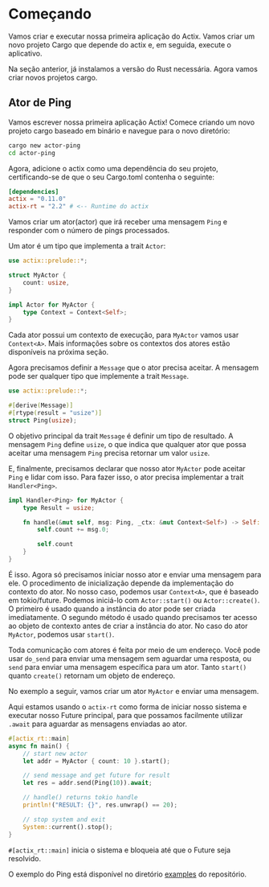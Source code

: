 # Começando

Vamos criar e executar nossa primeira aplicação do Actix. Vamos criar um novo projeto Cargo
que depende do actix e, em seguida, execute o aplicativo.

Na seção anterior, já instalamos a versão do Rust necessária. Agora vamos criar novos projetos cargo.

## Ator de Ping

Vamos escrever nossa primeira aplicação Actix! Comece criando um novo projeto cargo baseado em binário e navegue para o novo diretório:

```bash
cargo new actor-ping
cd actor-ping
```

Agora, adicione o actix como uma dependência do seu projeto, certificando-se de que o seu Cargo.toml contenha o seguinte:

```toml
[dependencies]
actix = "0.11.0"
actix-rt = "2.2" # <-- Runtime do actix
```

Vamos criar um ator(actor) que irá receber uma mensagem `Ping` e responder com o número de pings processados.

Um ator é um tipo que implementa a trait `Actor`:

```rust
use actix::prelude::*;

struct MyActor {
    count: usize,
}

impl Actor for MyActor {
    type Context = Context<Self>;
}
```

Cada ator possui um contexto de execução, para `MyActor` vamos usar `Context<A>`. Mais informações sobre os contextos dos atores estão disponíveis na próxima seção.

Agora precisamos definir a `Message` que o ator precisa aceitar. A mensagem pode ser qualquer tipo que implemente a trait `Message`.

```rust
use actix::prelude::*;

#[derive(Message)]
#[rtype(result = "usize")]
struct Ping(usize);
```

O objetivo principal da trait `Message` é definir um tipo de resultado. A mensagem `Ping` define `usize`, o que indica que qualquer ator que possa aceitar uma mensagem `Ping` precisa retornar um valor `usize`.

E, finalmente, precisamos declarar que nosso ator `MyActor` pode aceitar `Ping` e lidar com isso. Para fazer isso, o ator precisa implementar a trait `Handler<Ping>`.

```rust
impl Handler<Ping> for MyActor {
    type Result = usize;

    fn handle(&mut self, msg: Ping, _ctx: &mut Context<Self>) -> Self::Result {
        self.count += msg.0;

        self.count
    }
}
```

É isso. Agora só precisamos iniciar nosso ator e enviar uma mensagem para ele. O procedimento de inicialização depende da implementação do contexto do ator. No nosso caso, podemos usar `Context<A>`, que é baseado em tokio/future. Podemos iniciá-lo com `Actor::start()` ou `Actor::create()`. O primeiro é usado quando a instância do ator pode ser criada imediatamente. O segundo método é usado quando precisamos ter acesso ao objeto de contexto antes de criar a instância do ator. No caso do ator `MyActor`, podemos usar `start()`.

Toda comunicação com atores é feita por meio de um endereço. Você pode usar `do_send` para enviar uma mensagem sem aguardar uma resposta, 
ou `send` para enviar uma mensagem específica para um ator. Tanto `start()` quanto `create()` retornam um objeto de endereço.

No exemplo a seguir, vamos criar um ator `MyActor` e enviar uma mensagem.

Aqui estamos usando o `actix-rt` como forma de iniciar nosso sistema e executar nosso Future principal, para que possamos facilmente utilizar `.await` para aguardar as mensagens enviadas ao ator.

```rust
#[actix_rt::main] 
async fn main() {
    // start new actor
    let addr = MyActor { count: 10 }.start();

    // send message and get future for result
    let res = addr.send(Ping(10)).await;

    // handle() returns tokio handle
    println!("RESULT: {}", res.unwrap() == 20);

    // stop system and exit
    System::current().stop();
}
```

`#[actix_rt::main]` inicia o sistema e bloqueia até que o Future seja resolvido.

O exemplo do Ping está disponível no diretório [examples](https://github.com/actix/actix/tree/master/actix/examples/) do repositório.